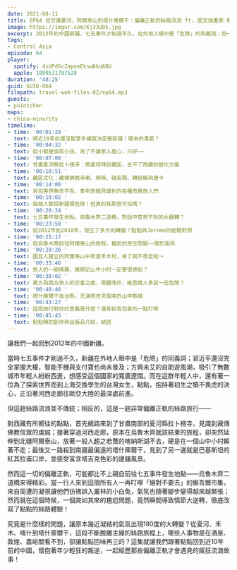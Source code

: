 ```yaml
---
date: 2021-08-11
title: EP64 從甘肅夏河、阿爾泰山到塔什庫爾干：偏離正軌的絲路流浪 ft. 圖文插畫家 點點陳
image: https://imgur.com/Kj33UD5.jpg
excerpt: 2012年的中國新疆，七五事件才剛過不久，在外地人眼中是「危險」的同義詞；但一位台灣女生點點，抱持著初生之犢不畏虎的決心，走上了一段不斷偏離正軌的旅程。從夏河、禾木、喀什到塔什庫爾干，哪些人事物是在酒泉、敦煌、嘉峪關看不到，卻讓點點回味再三的？這集就讓我們跟著點點回到近10年前的中國，一起經歷那些瘋狂的流浪故事！
tags:
- Central Asia
episode: 64
player:
  spotify: 4sUPdScZapneEkswDkdABU
  apple: 1000531787528
duration: '48:25'
guid: GUID-064
filepath: travel-wok-files-02/ep64.mp3
guests:
- pointchen
maps:
- china-minority
timeline:
- time: '00:01:28 '
  text: 將近10年前還沒智慧手機就決定衝新疆！哪來的勇氣？
- time: '00:04:32 '
  text: 從小都是個乖小孩，為了不讓家人擔心，只好⋯⋯
- time: '00:07:00 '
  text: 甘肅夏河縣拉卜楞寺：擦邊球拜訪藏區，去不了西藏的替代方案
- time: '00:10:51 '
  text: 藏區文化：藏傳佛教寺廟、喇嘛、磕長頭、轉經輪與唐卡
- time: '00:14:00 '
  text: 背包客界無奇不有，青年旅館見識到的各種奇葩旅人們
- time: '00:18:02 '
  text: 每個人都說新疆很危險！但真的有那麼可怕嗎？
- time: '00:20:34 '
  text: 七五事件發生地點，烏魯木齊二道橋，對話中意想不到的大翻轉？
- time: '00:23:58 '
  text: 從2012年到2018年，發生了多大的轉變？點點與Jerome的經驗對照
- time: '00:25:17 '
  text: 從烏魯木齊前往阿爾泰山的旅程，尷尬的民生問題——關於廁所
- time: '00:29:26 '
  text: 圖瓦人建立的阿爾泰山中聚落禾木村，來了就不想走啦～
- time: '00:33:46 '
  text: 旅人的一廂情願，誰規定山中小村一定要很原始？
- time: '00:38:02 '
  text: 東方與西方旅人的交會之處，南疆喀什，維吾爾人多就一定危險？
- time: '00:40:46 '
  text: 塔什庫爾干自治縣，充滿塔吉克風味的山中縣城
- time: '00:43:27 '
  text: 這段旅行對你的意義是什麼？還有給背包客的一點叮嚀
- time: '00:45:45 '
  text: 點點陳的創作與出版品介紹，結語
---
```


讓我們一起回到2012年的中國新疆。

當時七五事件才剛過不久，新疆在外地人眼中是「危險」的同義詞；習近平還沒完全掌握大權，智能手機與支付寶也尚未普及；方興未艾的自助遊風潮，吸引了無數城市年輕人紛紛西進，想感受這個國家的寬廣遼闊。而在這群年輕人中，還有著一位為了探索世界而到上海交換學生的台灣女生，點點，抱持著初生之犢不畏虎的決心，正沿著河西走廊往歐亞大陸的最深處前進。

但這趟絲路流浪並不傳統；相反的，這是一趟非常偏離正軌的絲路旅行——

對西藏有所嚮往的點點，首先繞路來到了甘肅南部的夏河縣拉卜楞寺，見識到藏傳佛教信眾的虔誠；接著穿過河西走廊，原本在烏魯木齊就該結束的旅程，卻突然延伸到北疆阿爾泰山，放著一般人趨之若鶩的喀納斯湖不去，硬是在一個山中小村賴著不走；最後又一路殺到南疆最偏遠的塔什庫爾干，見到了另一邊就是巴基斯坦的紅其拉甫口岸，並感受富含塔吉克色彩的邊疆風景。

然而這一切的偏離正軌，可能都比不上親自前往七五事件發生地點——烏魯木齊二道橋來得精彩。當一行人來到這個所有人一再叮嚀「絕對不要去」的維吾爾市集，來自周遭的凝視讓他們彷彿誤入叢林的小白兔，氣氛也隨著腳步變得越來越緊張；然而就在這個時候，一個突如其來的尷尬問題，竟然瞬間導致情節大逆轉，徹底改寫了點點的絲路體驗！

究竟是什麼樣的問題，讓原本幾近凝結的氣氛出現180度的大轉變？從夏河、禾木、喀什到塔什庫爾干，這段不斷脫離主線的絲路旅程上，哪些人事物是在酒泉、敦煌、嘉峪關看不到，卻讓點點回味再三的？這集就讓我們跟著點點回到近10年前的中國，懷抱著年少輕狂的叛逆，一起經歷那些偏離正軌才會遇見的瘋狂流浪故事！

